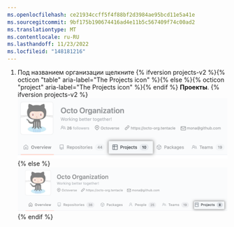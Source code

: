 ```yaml
---
ms.openlocfilehash: ce21934ccff5f4f88bf2d3984ae95bcd11e5a41e
ms.sourcegitcommit: 9bf175b190674416ad4e11b5c567409f74c00ad2
ms.translationtype: MT
ms.contentlocale: ru-RU
ms.lasthandoff: 11/23/2022
ms.locfileid: "148181216"
---
```

1. Под названием организации щелкните {% ifversion projects-v2 %}{% octicon "table" aria-label="The Projects icon" %}{% else %}{% octicon "project" aria-label="The Projects icon" %}{% endif %} **Проекты**.
  {% ifversion projects-v2 %}![ Вкладка "Проекты" для вашей организации](/assets/images/help/organizations/organization-projects-tab-table.png){% else %}![Вкладка "Проекты" для вашей организации](/assets/images/help/organizations/organization-projects-tab-with-overview-tab.png){% endif %}
